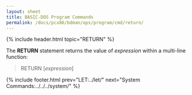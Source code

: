 ```yaml
---
layout: sheet
title: BASIC-DOS Program Commands
permalink: /docs/pcx86/bdman/ops/program/cmd/return/
---
```


{% include header.html topic="RETURN" %}

The **RETURN** statement returns the value of *expression* within a
multi-line function:

> RETURN [*expression*]

{% include footer.html prev="LET:../let/" next="System Commands:../../../system/" %}
